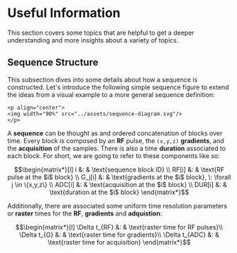 # Useful Information

This section covers some topics that are helpful to get a deeper understanding and more insights about a variety of topics.

## Sequence Structure

This subsection dives into some details about how a sequence is constructed. Let's introduce the following simple sequence figure to extend the ideas from a visual example to a more general sequence definition:

```@raw html
<p align="center">
<img width="90%" src="../assets/sequence-diagram.svg"/>
</p>
```

A **sequence** can be thought as and ordered concatenation of blocks over time. Every block is composed by an **RF** pulse, the ``(x,y,z)`` **gradients**,  and the **acquisition** of the samples. There is also a time **duration** associated to each block. For short, we are going to refer to these components like so:

```math
\begin{matrix*}[l]
i          &: & \text{sequence block ID} \\
RF[i]      &: & \text{RF pulse at the $i$ block} \\
G_j[i]     &: & \text{gradients at the $i$ block}, \: \forall j \in \{x,y,z\} \\
ADC[i]     &: & \text{acquisition at the $i$ block} \\
DUR[i]     &: & \text{duration at the $i$ block}
\end{matrix*}
```

Additionally, there are associated some uniform time resolution parameters or **raster** times for the **RF**, **gradients** and **adquistion**:

```math
\begin{matrix*}[l]
\Delta t_{RF}   &: & \text{raster time for RF pulses}\\
\Delta t_{G}    &: & \text{raster time for gradients}\\
\Delta t_{ADC}  &: & \text{raster time for acquisition}
\end{matrix*}
```
